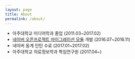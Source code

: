 ```yaml
---
layout: page
title: About
permalink: /about/
---
```

- 아주대학교 미디어학과 졸업 (2011.03~2017.02)
- [네이버 오픈프로젝트 마이그레이션 모듈](https://github.com/naver/devcenter-open-project-migration) 개발 (2016.07~2016.11)
- 네이버 동계 인턴 수료 (2017.01~2017.02)
- 아주대학교 의료정보학과 특임연구원 (2017.04~)